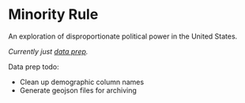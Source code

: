 # Minority Rule
An exploration of disproportionate political power in the United States.

*Currently just [data prep]((/join.ipynb)).*

Data prep todo:
- Clean up demographic column names
- Generate geojson files for archiving
